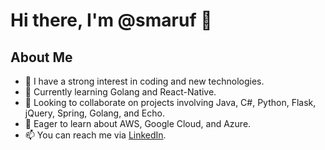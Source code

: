 # Hi there, I'm @smaruf 👋

## About Me

- 👀 I have a strong interest in coding and new technologies.
- 🌱 Currently learning Golang and React-Native.
- 💞️ Looking to collaborate on projects involving Java, C#, Python, Flask, jQuery, Spring, Golang, and Echo.
- 🌱 Eager to learn about AWS, Google Cloud, and Azure.
- 📫 You can reach me via [LinkedIn](https://www.linkedin.com/in/muhammad-shamsul-maruf-79905161/).

<!---
smaruf/smaruf is a ✨ special ✨ repository because its `README.md` (this file) appears on your GitHub profile.
You can click the Preview link to take a look at your changes.
--->
